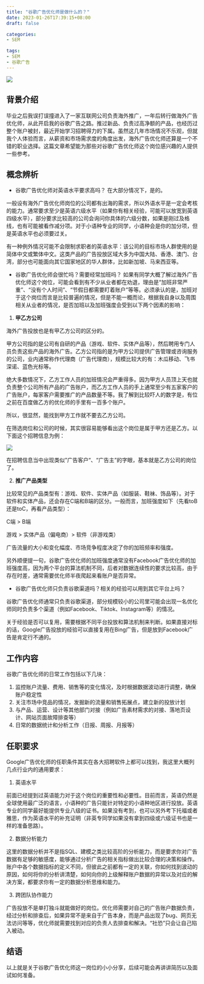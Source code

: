 ```yaml
---
title: "谷歌广告优化师是做什么的？"
date: 2023-01-26T17:39:15+08:00
draft: false

categories:
- SEM

tags:
- SEM
- 谷歌广告
---
```


![](/assets/google-ads-specialist.webp)

## 背景介绍
毕业之后我误打误撞进入了一家互联网公司负责海外推广，一年后转行做海外广告优化师，从此开启我的谷歌广告之路。推过新品、负责过高净额的产品，也经历过整个账户被封，最近开始学习招聘得力的下属。虽然这几年市场情况不乐观，但就我个人体验而言，从薪资和市场需求度的角度出发，海外广告优化师还算是一个不错的职业选择。这篇文章希望能为那些对谷歌广告优化师这个岗位感兴趣的人提供一些参考。

## 概念辨析
- 谷歌广告优化师对英语水平要求高吗？
在大部分情况下，是的。

一般设有海外广告优化师岗位的公司都有出海的需求，所以外语水平是一定会考核的能力。通常要求至少是英语六级水平（如果你有相关经验，可能可以放宽到英语四级水平），部分要求比较高的公司会询问你具体的六级分数，如果是刚过及格线，也有可能被看作减分项。对于小语种专业的同学，小语种会是你的加分项，但是英语水平也必须要过关。

有一种例外情况可能不会限制求职者的英语水平：该公司的目标市场人群使用的是简体中文或繁体中文。这类产品的广告投放区域大多为中国大陆、香港、澳门、台湾，部分也可能面向其它国家地区的华人群体，比如新加坡、马来西亚等。

- 谷歌广告优化师会很忙吗？需要经常加班吗？
如果有同学大概了解过海外广告优化师这个岗位，可能会看到有不少从业者都在劝退，理由是“加班非常严重”、“没有个人时间”、“节假日都需要盯着账户”等等。必须承认的是，加班对于这个岗位而言是比较普遍的情况，但是不能一概而论，根据我自身以及周围相关从业者的情况，是否加班以及加班强度会受到以下两个因素的影响：
1. **甲乙方公司**

海外广告投放也是有甲乙方公司的区分的。

甲方公司指的是公司有自研的产品（游戏、软件、实体产品等），然后聘用专门人员负责这些产品的海外广告。乙方公司指的是为甲方公司提供广告管理或咨询服务的公司，业内通常称作代理商（广告代理商），规模比较大的有：木瓜移动、飞书深诺、蓝色光标等。

绝大多数情况下，乙方工作人员的加班情况会严重得多。因为甲方人员顶上天也就负责整个公司所有产品的广告账户，而乙方工作人员的手上通常至少有五家客户的广告账户，每家客户需要推广的产品数量不等。我了解到比较吓人的数字是，有位之前在百度做乙方的优化师的手里有一百多个账户。

所以，很显然，能找到甲方工作就不要去乙方公司。

在筛选岗位和公司的时候，其实很容易能够看出这个岗位是属于甲方还是乙方。以下面这个招聘信息为例：

 ![](/assets/job-requirement.png)

在招聘信息当中出现类似”广告客户“、“广告主”的字眼，基本就是乙方公司的岗位了。


2. **推广产品类型**

比较常见的产品类型有：游戏、软件、实体产品（如服装、鞋袜、饰品等）。对于软件和实体产品，还会存在C端和B端的区分。一般而言，加班强度如下（先看toB还是toC，再看产品类型）：

C端 > B端

游戏 >  实体产品（偏电商）> 软件（非游戏类）

广告流量的大小和变化幅度、市场竞争程度决定了你的加班频率和强度。

另外顺便提一句，谷歌广告优化师的加班强度通常没有Facebook广告优化师的加班强度高，因为两个平台的算法机制不同，后者对数据连续性的要求比较高，由于存在时差，通常需要优化师半夜爬起来看账户是否异常。

- 谷歌广告优化师只负责谷歌渠道吗？相关的经验可以用到其它平台上吗？

谷歌广告优化师通常只负责谷歌渠道，部分规模较小的公司里可能会出现一名优化师同时负责多个渠道（例如Facebook、Tiktok、Instagram等）的情况。

关于经验是否可以复用，需要根据不同平台投放和算法机制来判断。如果直接对标的话，Google广告投放的经验可以直接复用在Bing广告，但是放到Facebook广告是肯定行不通的。

## 工作内容
谷歌广告优化师的日常工作包括以下几块：

1. 监控账户流量、费用、销售等的变化情况，及时根据数据波动进行调整，确保账户稳定性
2. 关注市场中竞品的情况，发掘新的流量和销售拓展点，建立新的投放计划
3. 与产品、运营、设计等其他部门对接（例如广告素材需求的对接、落地页设计、网站页面故障排查等）
4. 日常的数据统计和分析工作（日报、周报、月报等）

## 任职要求
Google广告优化师的任职条件其实在各大招聘软件上都可以找到，我这里大概列几点行业内的通用要求：

1. 英语水平

前面已经提到过英语能力对于这个岗位的重要性和必要性。目前而言，英语仍然是全球使用最广泛的语言，小语种的广告只能针对特定的小语种地区进行投放。英语专业的同学最好能提供专业八级的证书。如果没有考到，也可以另外考下托福或者雅思，作为英语水平的补充证明（非英专同学如果没有拿到四级或六级证书也是一样的准备思路）。

2. 数据分析能力

这里的数据分析并不是指SQL、建模之类比较高阶的分析能力，而是要求你对广告数据有足够的敏感度，能够通过分析广告的相关指标做出比较合理的决策和操作。账户中各个数据指标的定义不同，但彼此之前都有一定的关联，你如何找到波动的原因，如何将你的分析讲清楚，如何向你的上级解释账户数据的异常以及对应的解决方案，都要求你有一定的数据分析思维和能力。

3. 跨团队协作能力

广告投放不是单打独斗就能做好的岗位。优化师需要对自己的广告账户数据负责，经过分析和排查后，如果异常不是来自于广告本身，而是产品出现了bug、网页无法访问等等，优化师就需要找到对应的负责人去排查和解决。“社恐”只会让自己陷入被动。

## 结语
以上就是关于谷歌广告优化师这一岗位的小小分享，后续可能会再讲讲简历以及面试如何准备。
